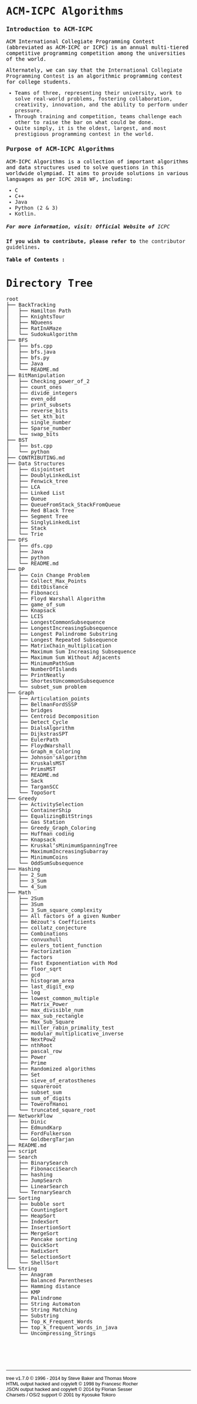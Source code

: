 # ACM-ICPC Algorithms

### Introduction to ACM-ICPC
ACM International Collegiate Programming Contest (abbreviated as ACM-ICPC or ICPC) is an annual multi-tiered competitive programming competition among the universities of the world. 

Alternately, we can say that the [International Collegiate Programming Contest](https://en.wikipedia.org/wiki/ACM_International_Collegiate_Programming_Contest) is an algorithmic programming contest for college students. 
- Teams of three, representing their university, work to solve real-world problems, fostering collaboration, creativity, innovation, and the ability to perform under pressure. 
- Through training and competition, teams challenge each other to raise the bar on what could be done. 
- Quite simply, it is the oldest, largest, and most prestigious programming contest in the world. 

### Purpose of ACM-ICPC Algorithms 
ACM-ICPC Algorithms is a collection of important algorithms and data structures used to solve questions in this worldwide olympiad. It aims to provide solutions in various languages as per [ICPC 2018 WF](https://icpc.baylor.edu/worldfinals/programming-environment), including:
-  C 
-  C++
-  Java
-  Python (2 & 3)
-  Kotlin.
##### For more information, visit: **Official Website of [ICPC](https://icpc.baylor.edu/)**

#### If you wish to contribute, please refer to [the contributor guidelines](https://github.com/matthewsamuel95/ACM-ICPC-Algorithms/blob/master/CONTRIBUTING.md).

**Table of Contents :**

<!DOCTYPE html>
<html>
<head>
 <meta http-equiv="Content-Type" content="text/html; charset=UTF-8">
 <meta name="Author" content="Made by 'tree'">
 <meta name="GENERATOR" content="$Version: $ tree v1.7.0 (c) 1996 - 2014 by Steve Baker, Thomas Moore, Francesc Rocher, Florian Sesser, Kyosuke Tokoro $">
 <title>Directory Tree</title>
 <style type="text/css">
  <!-- 
  BODY { font-family : ariel, monospace, sans-serif; }
  P { font-weight: normal; font-family : ariel, monospace, sans-serif; color: black; background-color: transparent;}
  B { font-weight: normal; color: black; background-color: transparent;}
  A:visited { font-weight : normal; text-decoration : none; background-color : transparent; margin : 0px 0px 0px 0px; padding : 0px 0px 0px 0px; display: inline; }
  A:link    { font-weight : normal; text-decoration : none; margin : 0px 0px 0px 0px; padding : 0px 0px 0px 0px; display: inline; }
  A:hover   { color : #000000; font-weight : normal; text-decoration : underline; background-color : yellow; margin : 0px 0px 0px 0px; padding : 0px 0px 0px 0px; display: inline; }
  A:active  { color : #000000; font-weight: normal; background-color : transparent; margin : 0px 0px 0px 0px; padding : 0px 0px 0px 0px; display: inline; }
  .VERSION { font-size: small; font-family : arial, sans-serif; }
  .NORM  { color: black;  background-color: transparent;}
  .FIFO  { color: purple; background-color: transparent;}
  .CHAR  { color: yellow; background-color: transparent;}
  .DIR   { color: blue;   background-color: transparent;}
  .BLOCK { color: yellow; background-color: transparent;}
  .LINK  { color: aqua;   background-color: transparent;}
  .SOCK  { color: fuchsia;background-color: transparent;}
  .EXEC  { color: green;  background-color: transparent;}
  -->
 </style></head>
<body>
	<h1>Directory Tree</h1><p>
	<a href="root">root</a><br>
	├── <a href="root/BackTracking/">BackTracking</a><br>
	│   ├── <a href="root/BackTracking/Hamilton%20Path/">Hamilton Path</a><br>
	│   ├── <a href="root/BackTracking/KnightsTour/">KnightsTour</a><br>
	│   ├── <a href="root/BackTracking/NQueens/">NQueens</a><br>
	│   ├── <a href="root/BackTracking/RatInAMaze/">RatInAMaze</a><br>
	│   └── <a href="root/BackTracking/SudokuAlgorithm/">SudokuAlgorithm</a><br>
	├── <a href="root/BFS/">BFS</a><br>
	│   ├── <a href="root/BFS/bfs.cpp">bfs.cpp</a><br>
	│   ├── <a href="root/BFS/bfs.java">bfs.java</a><br>
	│   ├── <a href="root/BFS/bfs.py">bfs.py</a><br>
	│   ├── <a href="root/BFS/Java/">Java</a><br>
	│   └── <a href="root/BFS/README.md">README.md</a><br>
	├── <a href="root/BitManipulation/">BitManipulation</a><br>
	│   ├── <a href="root/BitManipulation/Checking_power_of_2/">Checking_power_of_2</a><br>
	│   ├── <a href="root/BitManipulation/count_ones/">count_ones</a><br>
	│   ├── <a href="root/BitManipulation/divide_integers/">divide_integers</a><br>
	│   ├── <a href="root/BitManipulation/even_odd/">even_odd</a><br>
	│   ├── <a href="root/BitManipulation/print_subsets/">print_subsets</a><br>
	│   ├── <a href="root/BitManipulation/reverse_bits/">reverse_bits</a><br>
	│   ├── <a href="root/BitManipulation/Set_kth_bit/">Set_kth_bit</a><br>
	│   ├── <a href="root/BitManipulation/single_number/">single_number</a><br>
	│   ├── <a href="root/BitManipulation/Sparse_number/">Sparse_number</a><br>
	│   └── <a href="root/BitManipulation/swap_bits/">swap_bits</a><br>
	├── <a href="root/BST/">BST</a><br>
	│   ├── <a href="root/BST/bst.cpp">bst.cpp</a><br>
	│   └── <a href="root/BST/python/">python</a><br>
	├── <a href="root/CONTRIBUTING.md">CONTRIBUTING.md</a><br>
	├── <a href="root/Data%20Structures/">Data Structures</a><br>
	│   ├── <a href="root/Data%20Structures/disjointset/">disjointset</a><br>
	│   ├── <a href="root/Data%20Structures/DoublyLinkedList/">DoublyLinkedList</a><br>
	│   ├── <a href="root/Data%20Structures/Fenwick_tree/">Fenwick_tree</a><br>
	│   ├── <a href="root/Data%20Structures/LCA/">LCA</a><br>
	│   ├── <a href="root/Data%20Structures/Linked%20List/">Linked List</a><br>
	│   ├── <a href="root/Data%20Structures/Queue/">Queue</a><br>
	│   ├── <a href="root/Data%20Structures/QueueFromStack_StackFromQueue/">QueueFromStack_StackFromQueue</a><br>
	│   ├── <a href="root/Data%20Structures/Red%20Black%20Tree/">Red Black Tree</a><br>
	│   ├── <a href="root/Data%20Structures/Segment%20Tree/">Segment Tree</a><br>
	│   ├── <a href="root/Data%20Structures/SinglyLinkedList/">SinglyLinkedList</a><br>
	│   ├── <a href="root/Data%20Structures/Stack/">Stack</a><br>
	│   └── <a href="root/Data%20Structures/Trie/">Trie</a><br>
	├── <a href="root/DFS/">DFS</a><br>
	│   ├── <a href="root/DFS/dfs.cpp">dfs.cpp</a><br>
	│   ├── <a href="root/DFS/Java/">Java</a><br>
	│   ├── <a href="root/DFS/python/">python</a><br>
	│   └── <a href="root/DFS/README.md">README.md</a><br>
	├── <a href="root/DP/">DP</a><br>
	│   ├── <a href="root/DP/Coin%20Change%20Problem/">Coin Change Problem</a><br>
	│   ├── <a href="root/DP/Collect_Max_Points/">Collect_Max_Points</a><br>
	│   ├── <a href="root/DP/EditDistance/">EditDistance</a><br>
	│   ├── <a href="root/DP/Fibonacci/">Fibonacci</a><br>
	│   ├── <a href="root/DP/Floyd%20Warshall%20Algorithm/">Floyd Warshall Algorithm</a><br>
	│   ├── <a href="root/DP/game_of_sum/">game_of_sum</a><br>
	│   ├── <a href="root/DP/Knapsack/">Knapsack</a><br>
	│   ├── <a href="root/DP/LCIS/">LCIS</a><br>
	│   ├── <a href="root/DP/LongestCommonSubsequence/">LongestCommonSubsequence</a><br>
	│   ├── <a href="root/DP/LongestIncreasingSubsequence/">LongestIncreasingSubsequence</a><br>
	│   ├── <a href="root/DP/Longest%20Palindrome%20Substring/">Longest Palindrome Substring</a><br>
	│   ├── <a href="root/DP/Longest%20Repeated%20Subsequence/">Longest Repeated Subsequence</a><br>
	│   ├── <a href="root/DP/MatrixChain_multiplication/">MatrixChain_multiplication</a><br>
	│   ├── <a href="root/DP/Maximum%20Sum%20Increasing%20Subsequence/">Maximum Sum Increasing Subsequence</a><br>
	│   ├── <a href="root/DP/Maximum%20Sum%20Without%20Adjacents/">Maximum Sum Without Adjacents</a><br>
	│   ├── <a href="root/DP/MinimumPathSum/">MinimumPathSum</a><br>
	│   ├── <a href="root/DP/NumberOfIslands/">NumberOfIslands</a><br>
	│   ├── <a href="root/DP/PrintNeatly/">PrintNeatly</a><br>
	│   ├── <a href="root/DP/ShortestUncommonSubsequence/">ShortestUncommonSubsequence</a><br>
	│   └── <a href="root/DP/subset_sum%20problem/">subset_sum problem</a><br>
	├── <a href="root/Graph/">Graph</a><br>
	│   ├── <a href="root/Graph/Articulation_points/">Articulation_points</a><br>
	│   ├── <a href="root/Graph/BellmanFordSSSP/">BellmanFordSSSP</a><br>
	│   ├── <a href="root/Graph/bridges/">bridges</a><br>
	│   ├── <a href="root/Graph/Centroid%20Decomposition/">Centroid Decomposition</a><br>
	│   ├── <a href="root/Graph/Detect_Cycle/">Detect_Cycle</a><br>
	│   ├── <a href="root/Graph/DialsAlgorithm/">DialsAlgorithm</a><br>
	│   ├── <a href="root/Graph/DijkstrasSPT/">DijkstrasSPT</a><br>
	│   ├── <a href="root/Graph/EulerPath/">EulerPath</a><br>
	│   ├── <a href="root/Graph/FloydWarshall/">FloydWarshall</a><br>
	│   ├── <a href="root/Graph/Graph_m_Coloring/">Graph_m_Coloring</a><br>
	│   ├── <a href="root/Graph/Johnson'sAlgorithm/">Johnson'sAlgorithm</a><br>
	│   ├── <a href="root/Graph/KruskalsMST/">KruskalsMST</a><br>
	│   ├── <a href="root/Graph/PrimsMST/">PrimsMST</a><br>
	│   ├── <a href="root/Graph/README.md">README.md</a><br>
	│   ├── <a href="root/Graph/Sack/">Sack</a><br>
	│   ├── <a href="root/Graph/TarganSCC/">TarganSCC</a><br>
	│   └── <a href="root/Graph/TopoSort/">TopoSort</a><br>
	├── <a href="root/Greedy/">Greedy</a><br>
	│   ├── <a href="root/Greedy/ActivitySelection/">ActivitySelection</a><br>
	│   ├── <a href="root/Greedy/ContainerShip/">ContainerShip</a><br>
	│   ├── <a href="root/Greedy/EqualizingBitStrings/">EqualizingBitStrings</a><br>
	│   ├── <a href="root/Greedy/Gas%20Station/">Gas Station</a><br>
	│   ├── <a href="root/Greedy/Greedy_Graph_Coloring/">Greedy_Graph_Coloring</a><br>
	│   ├── <a href="root/Greedy/Huffman%20coding/">Huffman coding</a><br>
	│   ├── <a href="root/Greedy/Knapsack/">Knapsack</a><br>
	│   ├── <a href="root/Greedy/Kruskal%E2%80%99sMinimumSpanningTree/">Kruskal’sMinimumSpanningTree</a><br>
	│   ├── <a href="root/Greedy/MaximumIncreasingSubarray/">MaximumIncreasingSubarray</a><br>
	│   ├── <a href="root/Greedy/MinimumCoins/">MinimumCoins</a><br>
	│   └── <a href="root/Greedy/OddSumSubsequence/">OddSumSubsequence</a><br>
	├── <a href="root/Hashing/">Hashing</a><br>
	│   ├── <a href="root/Hashing/2_Sum/">2_Sum</a><br>
	│   ├── <a href="root/Hashing/3_Sum/">3_Sum</a><br>
	│   └── <a href="root/Hashing/4_Sum/">4_Sum</a><br>
	├── <a href="root/Math/">Math</a><br>
	│   ├── <a href="root/Math/2Sum/">2Sum</a><br>
	│   ├── <a href="root/Math/3Sum/">3Sum</a><br>
	│   ├── <a href="root/Math/3_Sum_square_complexity/">3_Sum_square_complexity</a><br>
	│   ├── <a href="root/Math/All%20factors%20of%20a%20given%20Number/">All factors of a given Number</a><br>
	│   ├── <a href="root/Math/B%C3%A9zout's%20Coefficients/">Bézout's Coefficients</a><br>
	│   ├── <a href="root/Math/collatz_conjecture/">collatz_conjecture</a><br>
	│   ├── <a href="root/Math/Combinations/">Combinations</a><br>
	│   ├── <a href="root/Math/convuxhull/">convuxhull</a><br>
	│   ├── <a href="root/Math/eulers_totient_function/">eulers_totient_function</a><br>
	│   ├── <a href="root/Math/Factorization/">Factorization</a><br>
	│   ├── <a href="root/Math/factors/">factors</a><br>
	│   ├── <a href="root/Math/Fast%20Exponentiation%20with%20Mod/">Fast Exponentiation with Mod</a><br>
	│   ├── <a href="root/Math/floor_sqrt/">floor_sqrt</a><br>
	│   ├── <a href="root/Math/gcd/">gcd</a><br>
	│   ├── <a href="root/Math/histogram_area/">histogram_area</a><br>
	│   ├── <a href="root/Math/last_digit_exp/">last_digit_exp</a><br>
	│   ├── <a href="root/Math/log/">log</a><br>
	│   ├── <a href="root/Math/lowest_common_multiple/">lowest_common_multiple</a><br>
	│   ├── <a href="root/Math/Matrix_Power/">Matrix_Power</a><br>
	│   ├── <a href="root/Math/max_divisible_num/">max_divisible_num</a><br>
	│   ├── <a href="root/Math/max_sub_rectangle/">max_sub_rectangle</a><br>
	│   ├── <a href="root/Math/Max_Sub_Square/">Max_Sub_Square</a><br>
	│   ├── <a href="root/Math/miller_rabin_primality_test/">miller_rabin_primality_test</a><br>
	│   ├── <a href="root/Math/modular_multiplicative_inverse/">modular_multiplicative_inverse</a><br>
	│   ├── <a href="root/Math/NextPow2/">NextPow2</a><br>
	│   ├── <a href="root/Math/nthRoot/">nthRoot</a><br>
	│   ├── <a href="root/Math/pascal_row/">pascal_row</a><br>
	│   ├── <a href="root/Math/Power/">Power</a><br>
	│   ├── <a href="root/Math/Prime/">Prime</a><br>
	│   ├── <a href="root/Math/Randomized%20algorithms/">Randomized algorithms</a><br>
	│   ├── <a href="root/Math/Set/">Set</a><br>
	│   ├── <a href="root/Math/sieve_of_eratosthenes/">sieve_of_eratosthenes</a><br>
	│   ├── <a href="root/Math/squareroot/">squareroot</a><br>
	│   ├── <a href="root/Math/subset_sum/">subset_sum</a><br>
	│   ├── <a href="root/Math/sum_of_digits/">sum_of_digits</a><br>
	│   ├── <a href="root/Math/TowerofHanoi/">TowerofHanoi</a><br>
	│   └── <a href="root/Math/truncated_square_root/">truncated_square_root</a><br>
	├── <a href="root/NetworkFlow/">NetworkFlow</a><br>
	│   ├── <a href="root/NetworkFlow/Dinic/">Dinic</a><br>
	│   ├── <a href="root/NetworkFlow/EdmundKarp/">EdmundKarp</a><br>
	│   ├── <a href="root/NetworkFlow/FordFulkerson/">FordFulkerson</a><br>
	│   └── <a href="root/NetworkFlow/GoldbergTarjan/">GoldbergTarjan</a><br>
	├── <a href="root/README.md">README.md</a><br>
	├── <a href="root/script">script</a><br>
	├── <a href="root/Search/">Search</a><br>
	│   ├── <a href="root/Search/BinarySearch/">BinarySearch</a><br>
	│   ├── <a href="root/Search/FibonacciSearch/">FibonacciSearch</a><br>
	│   ├── <a href="root/Search/hashing/">hashing</a><br>
	│   ├── <a href="root/Search/JumpSearch/">JumpSearch</a><br>
	│   ├── <a href="root/Search/LinearSearch/">LinearSearch</a><br>
	│   └── <a href="root/Search/TernarySearch/">TernarySearch</a><br>
	├── <a href="root/Sorting/">Sorting</a><br>
	│   ├── <a href="root/Sorting/bubble%20sort/">bubble sort</a><br>
	│   ├── <a href="root/Sorting/CountingSort/">CountingSort</a><br>
	│   ├── <a href="root/Sorting/HeapSort/">HeapSort</a><br>
	│   ├── <a href="root/Sorting/IndexSort/">IndexSort</a><br>
	│   ├── <a href="root/Sorting/InsertionSort/">InsertionSort</a><br>
	│   ├── <a href="root/Sorting/MergeSort/">MergeSort</a><br>
	│   ├── <a href="root/Sorting/Pancake%20sorting/">Pancake sorting</a><br>
	│   ├── <a href="root/Sorting/QuickSort/">QuickSort</a><br>
	│   ├── <a href="root/Sorting/RadixSort/">RadixSort</a><br>
	│   ├── <a href="root/Sorting/SelectionSort/">SelectionSort</a><br>
	│   └── <a href="root/Sorting/ShellSort/">ShellSort</a><br>
	└── <a href="root/String/">String</a><br>
	&nbsp;&nbsp;&nbsp; ├── <a href="root/String/Anagram/">Anagram</a><br>
	&nbsp;&nbsp;&nbsp; ├── <a href="root/String/Balanced%20Parentheses/">Balanced Parentheses</a><br>
	&nbsp;&nbsp;&nbsp; ├── <a href="root/String/Hamming%20distance/">Hamming distance</a><br>
	&nbsp;&nbsp;&nbsp; ├── <a href="root/String/KMP/">KMP</a><br>
	&nbsp;&nbsp;&nbsp; ├── <a href="root/String/Palindrome/">Palindrome</a><br>
	&nbsp;&nbsp;&nbsp; ├── <a href="root/String/String%20Automaton/">String Automaton</a><br>
	&nbsp;&nbsp;&nbsp; ├── <a href="root/String/String%20Matching/">String Matching</a><br>
	&nbsp;&nbsp;&nbsp; ├── <a href="root/String/Substring/">Substring</a><br>
	&nbsp;&nbsp;&nbsp; ├── <a href="root/String/Top_K_Frequent_Words/">Top_K_Frequent_Words</a><br>
	&nbsp;&nbsp;&nbsp; ├── <a href="root/String/top_k_frequent_words_in_java/">top_k_frequent_words_in_java</a><br>
	&nbsp;&nbsp;&nbsp; └── <a href="root/String/Uncompressing_Strings/">Uncompressing_Strings</a><br>
	<br><br>
	</p>
	<p>
	<br><br>
	</p>
	<hr>
	<p class="VERSION">
		 tree v1.7.0 © 1996 - 2014 by Steve Baker and Thomas Moore <br>
		 HTML output hacked and copyleft © 1998 by Francesc Rocher <br>
		 JSON output hacked and copyleft © 2014 by Florian Sesser <br>
		 Charsets / OS/2 support © 2001 by Kyosuke Tokoro
	</p>
</body>
</html>
